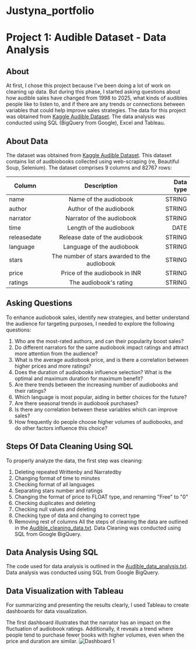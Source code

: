 # Justyna_portfolio

# Project 1: Audible Dataset - Data Analysis
## About
At first, I chose this project because I've been doing a lot of work on cleaning up data. But during this phase, I started asking questions about how audible sales have changed from 1998 to 2025, what kinds of audibles people like to listen to, and if there are any trends or connections between variables that could help improve sales strategies. The data for this project was obtained from [Kaggle Audible Dataset](https://www.kaggle.com/datasets/snehangsude/audible-dataset/data). The data analysis was conducted using SQL (BigQuery from Google), Excel and Tableau.

## About Data
The dataset was obtained from [Kaggle Audible Dataset](https://www.kaggle.com/datasets/snehangsude/audible-dataset/data). This dataset contains list of audbiobooks collected using web-scraping (re, Beautiful Soup, Selenium). The dataset comprises 9 columns and 82767 rows:

| Column       | Description           | Data type  |
| ------------- |:-------------:| -----:|
| name      | Name of the audiobook | STRING |
| author      | Author of the audiobook      |   STRING |
| narrator | Narrator of the audiobook      |    STRING |
| time      | Length of the audiobook | DATE |
| releasedate      | Release date of the audiobook     |   STRING |
| language | Language of the audiobook      |    STRING |
| stars      | The number of stars awarded to the audiobook | STRING |
| price     | Price of the audiobook in INR      |   STRING |
| ratings | The audiobook's rating      |    STRING |


## Asking Questions
To enhance audiobook sales, identify new strategies, and better understand the audience for targeting purposes, I needed to explore the following questions:

1. Who are the most-rated authors, and can their popularity boost sales?
2. Do different narrators for the same audiobook impact ratings and attract more attention from the audience?
3. What is the average audiobook price, and is there a correlation between higher prices and more ratings?
4. Does the duration of audiobooks influence selection? What is the optimal and maximum duration for maximum benefit?
5. Are there trends between the increasing number of audiobooks and their ratings?
6. Which language is most popular, aiding in better choices for the future?
7. Are there seasonal trends in audiobook purchases?
8. Is there any correlation between these variables which can improve sales?
9. How frequently do people choose higher volumes of audiobooks, and do other factors influence this choice?

## Steps Of Data Cleaning Using SQL
To properly analyze the data, the first step was cleaning:
1. Deleting repeated Writtenby and Narratedby
2. Changing format of time to minutes
3. Checking format of all languages
4. Separating stars number and ratings
5. Changing the format of price to FLOAT type, and renaming "Free" to "0"
5. Checking duplicates and deleting
6. Checking null values and deleting
7. Checking type of data and changing to correct type
8. Removing rest of columns
All the steps of cleaning the data are outlined in the [Audible_cleaning_data.txt](https://github.com/RieForGitHub/Justyna_portfolio/blob/main/Audible_cleaning_data.txt). Data Cleaning was conducted using SQL from Google BigQuery.

## Data Analysis Using SQL
The code used for data analysis is outlined in the [Audible_data_analysis.txt](https://github.com/RieForGitHub/Justyna_portfolio/blob/main/Audible_data_analysis.txt). Data analysis was conducted using SQL from Google BigQuery.

## Data Visualization with Tableau
For summarizing and presenting the results clearly, I used Tableau to create dashboards for data visualization.

The first dashboard illustrates that the narrator has an impact on the fluctuation of audiobook ratings. Additionally, it reveals a trend where people tend to purchase fewer books with higher volumes, even when the price and duration are similar.
![Dashboard 1]([image.jpg](https://github.com/RieForGitHub/Justyna_portfolio/blob/main/Dashboard%201.png)https://github.com/RieForGitHub/Justyna_portfolio/blob/main/Dashboard%201.png)


